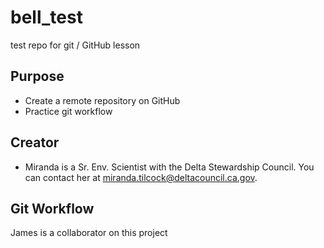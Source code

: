 # bell_test
test repo for git / GitHub lesson

## Purpose
- Create a remote repository on GitHub
- Practice git workflow
  
## Creator

- Miranda is a Sr. Env. Scientist with the Delta Stewardship Council. You can contact her at [miranda.tilcock@deltacouncil.ca.gov](mailto:miranda.tilcock@deltacouncil.ca.gov).

## Git Workflow
James is a collaborator on this project
